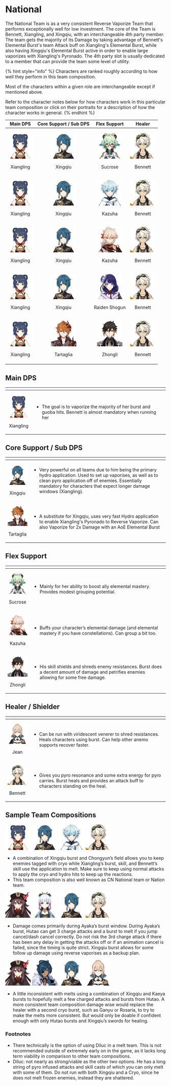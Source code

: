 # National

The National Team is as a very consistent Reverse Vaporize Team that performs exceptionally well for low investment. The core of the Team is Bennett, Xiangling, and Xingqiu, with an interchangeable 4th party member. The team gets the majority of its Damage by taking advantage of Bennett's Elemental Burst's team Attack buff on Xiangling's Elemental Burst, while also having Xingqiu's Elemental Burst active in order to enable large vaporizes with Xiangling's Pyronado. The 4th party slot is usually dedicated to a member that can provide the team some level of utility.

{% hint style="info" %}
Characters are ranked roughly according to how well they perform in this team composition.

Most of the characters within a given role are interchangeable except if mentioned above.  
  
Refer to the character notes below for how characters work in this particular team composition or click on their portraits for a description of how the character works in general.
{% endhint %}

<table>
  <thead>
    <tr>
      <th style="text-align:center">Main DPS</th>
      <th style="text-align:center">Core Support / Sub DPS</th>
      <th style="text-align:center">Flex Support</th>
      <th style="text-align:center">Healer</th>
    </tr>
  </thead>
  <tbody>
    <tr>
      <td style="text-align:center">
        <p>
          <img src="../.gitbook/assets/ui_avataricon_xiangling.png" alt/>
        </p>
        <p>Xiangling</p>
      </td>
      <td style="text-align:center">
        <p>
          <img src="../.gitbook/assets/ui_avataricon_xingqiu.png" alt/>
        </p>
        <p>Xingqiu</p>
      </td>
      <td style="text-align:center">
        <p>
          <img src="../.gitbook/assets/ui_avataricon_sucrose.png" alt/>
        </p>
        <p>Sucrose</p>
      </td>
      <td style="text-align:center">
        <p>
          <img src="../.gitbook/assets/ui_avataricon_bennett.png" alt/>
        </p>
        <p>Bennett</p>
      </td>
    </tr>
    <tr>
      <td style="text-align:center">
        <p>
          <img src="../.gitbook/assets/ui_avataricon_xiangling.png" alt/>
        </p>
        <p>Xiangling</p>
      </td>
      <td style="text-align:center">
        <p>
          <img src="../.gitbook/assets/ui_avataricon_xingqiu.png" alt/>
        </p>
        <p>Xingqiu</p>
      </td>
      <td style="text-align:center">
        <p>
          <img src="../.gitbook/assets/ui_avataricon_chongyun.png" alt/>
        </p>
        <p>Kazuha</p>
      </td>
      <td style="text-align:center">
        <p>
          <img src="../.gitbook/assets/ui_avataricon_bennett.png" alt/>
        </p>
        <p>Bennett</p>
      </td>
    </tr>
    <tr>
      <td style="text-align:center">
        <p>
          <img src="../.gitbook/assets/ui_avataricon_xiangling.png" alt/>
        </p>
        <p>Xiangling</p>
      </td>
      <td style="text-align:center">
        <p>
          <img src="../.gitbook/assets/ui_avataricon_xingqiu.png" alt/>
        </p>
        <p>Xingqiu</p>
      </td>
      <td style="text-align:center">
        <p>
          <img src="../.gitbook/assets/ui_avataricon_kazuha.png" alt/>
        </p>
        <p>Kazuha</p>
      </td>
      <td style="text-align:center">
        <p>
          <img src="../.gitbook/assets/ui_avataricon_bennett.png" alt/>
        </p>
        <p>Bennett</p>
      </td>
    </tr>
    <tr>
      <td style="text-align:center">
        <p>
          <img src="../.gitbook/assets/ui_avataricon_xiangling.png" alt/>
        </p>
        <p>Xiangling</p>
      </td>
      <td style="text-align:center">
        <p>
          <img src="../.gitbook/assets/ui_avataricon_xingqiu.png" alt/>
        </p>
        <p>Xingqiu</p>
      </td>
      <td style="text-align:center">
        <p>
          <img src="../.gitbook/assets/ui_avataricon_shougun.png" alt/>
        </p>
        <p>Raiden Shogun</p>
      </td>
      <td style="text-align:center">
        <p>
          <img src="../.gitbook/assets/ui_avataricon_bennett.png" alt/>
        </p>
        <p>Bennett</p>
      </td>
    </tr>
    <tr>
      <td style="text-align:center">
        <p>
          <img src="../.gitbook/assets/ui_avataricon_xiangling.png" alt/>
        </p>
        <p>Xiangling</p>
      </td>
      <td style="text-align:center">
        <p>
          <img src="../.gitbook/assets/ui_avataricon_tartaglia.png" alt/>
        </p>
        <p>Tartaglia</p>
      </td>
      <td style="text-align:center">
        <p>
          <img src="../.gitbook/assets/ui_avataricon_zhongli.png" alt/>
        </p>
        <p>Zhongli</p>
      </td>
      <td style="text-align:center">
        <p>
          <img src="../.gitbook/assets/ui_avataricon_bennett.png" alt/>
        </p>
        <p>Bennett</p>
      </td>
    </tr>
    <tr>
      <td style="text-align:center"></td>
      <td style="text-align:center"></td>
      <td style="text-align:center"></td>
      <td style="text-align:center"></td>
    </tr>
  </tbody>
</table>

## Main DPS

<table>
  <thead>
    <tr>
      <th style="text-align:center"></th>
      <th style="text-align:left"></th>
    </tr>
  </thead>
  <tbody>
    <tr>
      <td style="text-align:center">
        <p>
          <img src="../.gitbook/assets/ui_avataricon_xiangling.png" alt/>
        </p>
        <p>Xiangling</p>
      </td>
      <td style="text-align:left">
        <p></p>
        <ul>
          <li>The goal is to vaporize the majority of her burst and guoba hits. Bennett
            is almost mandatory when running her</li>
        </ul>
      </td>
    </tr>
  </tbody>
</table>

## Core Support / Sub DPS

<table>
  <thead>
    <tr>
      <th style="text-align:center"></th>
      <th style="text-align:left"></th>
    </tr>
  </thead>
  <tbody>
    <tr>
      <td style="text-align:center">
        <p>
          <img src="../.gitbook/assets/ui_avataricon_xingqiu.png" alt/>
        </p>
        <p>Xingqiu</p>
      </td>
      <td style="text-align:left">
        <p></p>
        <ul>
          <li>Very powerful on all teams due to him being the primary hydro application.
            Used to set up vaporises, as well as to clean pyro application off of enemies.
            Essentially mandatory for characters that expect longer damage windows
            (Xiangling).</li>
        </ul>
      </td>
    </tr>
    <tr>
      <td style="text-align:center">
        <p>
          <img src="../.gitbook/assets/ui_avataricon_tartaglia.png" alt/>
        </p>
        <p>Tartaglia</p>
      </td>
      <td style="text-align:left">
        <p></p>
        <ul>
          <li>A substitute for Xingqiu, uses very fast Hydro application to enable Xiangling&apos;s
            Pyronado to Reverse Vaporize. Can also Vaporize for 2x Damage with an AoE
            Elemental Burst</li>
        </ul>
      </td>
    </tr>
  </tbody>
</table>

## Flex Support

<table>
  <thead>
    <tr>
      <th style="text-align:center"></th>
      <th style="text-align:left"></th>
    </tr>
  </thead>
  <tbody>
    <tr>
      <td style="text-align:center">
        <p>
          <img src="../.gitbook/assets/ui_avataricon_sucrose.png" alt/>
        </p>
        <p>Sucrose</p>
      </td>
      <td style="text-align:left">
        <p></p>
        <ul>
          <li>Mainly for her ability to boost ally elemental mastery. Provides modest
            grouping potential.</li>
        </ul>
      </td>
    </tr>
    <tr>
      <td style="text-align:center">
        <p>
          <img src="../.gitbook/assets/ui_avataricon_kazuha.png" alt/>
        </p>
        <p>Kazuha</p>
      </td>
      <td style="text-align:left">
        <p></p>
        <ul>
          <li>Buffs your character&#x2019;s elemental damage (and elemental mastery
            if you have constellations). Can group a bit too.</li>
        </ul>
      </td>
    </tr>
    <tr>
      <td style="text-align:center">
        <p>
          <img src="../.gitbook/assets/ui_avataricon_zhongli.png" alt/>
        </p>
        <p>Zhongli</p>
      </td>
      <td style="text-align:left">
        <p></p>
        <ul>
          <li>His skill shields and shreds enemy resistances. Burst does a decent amount
            of damage and petrifies enemies allowing for some free damage.</li>
        </ul>
      </td>
    </tr>
  </tbody>
</table>

## Healer / Shielder

<table>
  <thead>
    <tr>
      <th style="text-align:center"></th>
      <th style="text-align:left"></th>
    </tr>
  </thead>
  <tbody>
    <tr>
      <td style="text-align:center">
        <p>
          <img src="../.gitbook/assets/ui_avataricon_jean.png" alt/>
        </p>
        <p>Jean</p>
      </td>
      <td style="text-align:left">
        <p></p>
        <ul>
          <li>Can be run with viridescent venerer to shred resistances. Heals characters
            using burst. Can help other anemo supports recover faster.
            <br />
          </li>
        </ul>
      </td>
    </tr>
    <tr>
      <td style="text-align:center">
        <p>
          <img src="../.gitbook/assets/ui_avataricon_bennett.png" alt/>
        </p>
        <p>Bennett</p>
      </td>
      <td style="text-align:left">
        <p></p>
        <ul>
          <li>Gives you pyro resonance and some extra energy for pyro carries. Burst
            heals and provides an attack buff to characters standing on the heal.</li>
        </ul>
      </td>
    </tr>
  </tbody>
</table>

## Sample Team Compositions

![](../.gitbook/assets/ui_avataricon_xiangling.png) ![](../.gitbook/assets/ui_avataricon_xingqiu.png) ![](../.gitbook/assets/ui_avataricon_chongyun.png) ![](../.gitbook/assets/ui_avataricon_bennett.png) 

* A combination of Xingqiu burst and Chongyun’s field allows you to keep enemies tagged with cryo while Xiangling’s burst, skill, and Bennett’s skill use the application to melt. Make sure to keep using normal attacks to apply the cryo and hydro hits to keep up the reactions.
* This team composition is also well known as CN National team or Nation team.

![](../.gitbook/assets/ui_avataricon_hutao.png) ![](../.gitbook/assets/ui_avataricon_ayaka.png) ![](../.gitbook/assets/ui_avataricon_xingqiu.png) ![](../.gitbook/assets/ui_avataricon_bennett.png) 

* Damage comes primarily during Ayaka’s burst window. During Ayaka’s burst, Hutao can get 3 charge attacks and a burst to melt if you jump cancel/dash cancel correctly. Do not risk the 3rd charge attack if there has been any delay in getting the attacks off or if an animation cancel is failed, since the timing is quite strict. Xingqiu burst allows for some follow up damage using reverse vaporises as a backup plan.

![](../.gitbook/assets/ui_avataricon_hutao.png) ![](../.gitbook/assets/ui_avataricon_kaeya.png) ![](../.gitbook/assets/ui_avataricon_xingqiu.png) ![](../.gitbook/assets/ui_avataricon_jean.png) 

* A little inconsistent with melts using a combination of Xingqiu and Kaeya bursts to hopefully melt a few charged attacks and bursts from Hutao. A more consistent team composition damage wise would replace the healer with a second cryo burst, such as Ganyu or Rosaria, to try to make the melts more consistent. But would only be doable if confident enough with only Hutao bursts and Xingqiu’s swords for healing. 

### Footnotes

* There technically is the option of using Diluc in a melt team. This is not recommended outside of extremely early on in the game, as it lacks long term viability in comparison to other team compositions.
* Diluc: not nearly as strong/viable as the other two options. He has a long string of pyro infused attacks and skill casts of which you can only melt with some of them. Do not run with both Xingqiu and a Cryo, since he does not melt frozen enemies, instead they are shattered.

